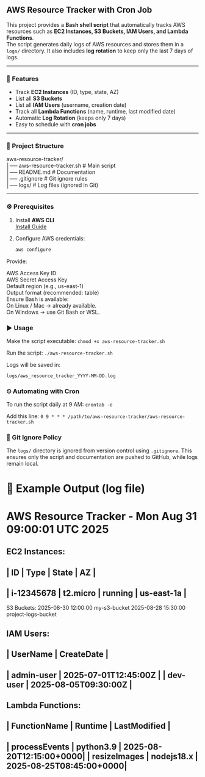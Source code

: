## AWS Resource Tracker with Cron Job

This project provides a **Bash shell script** that automatically tracks AWS resources such as **EC2 Instances, S3 Buckets, IAM Users, and Lambda Functions**.  
The script generates daily logs of AWS resources and stores them in a `logs/` directory. It also includes **log rotation** to keep only the last 7 days of logs.

---

### 🚀 Features
- Track **EC2 Instances** (ID, type, state, AZ)
- List all **S3 Buckets**
- List all **IAM Users** (username, creation date)
- Track all **Lambda Functions** (name, runtime, last modified date)
- Automatic **Log Rotation** (keeps only 7 days)
- Easy to schedule with **cron jobs**

---

### 📂 Project Structure

aws-resource-tracker/ <br>
│── aws-resource-tracker.sh # Main script<br>
│── README.md # Documentation<br>
│── .gitignore # Git ignore rules<br>
│── logs/ # Log files (ignored in Git)<br>


---

### ⚙️ Prerequisites
1. Install **AWS CLI**  
   [Install Guide](https://docs.aws.amazon.com/cli/latest/userguide/getting-started-install.html)  

2. Configure AWS credentials:
   ```bash
   aws configure 
   ```

Provide:<br>

AWS Access Key ID<br>
AWS Secret Access Key<br>
Default region (e.g., us-east-1)<br>
Output format (recommended: table)<br>
Ensure Bash is available:<br>
On Linux / Mac → already available.<br>
On Windows → use Git Bash or WSL.<br>

### ▶️ Usage

Make the script executable:
```chmod +x aws-resource-tracker.sh```

Run the script:
```./aws-resource-tracker.sh```

Logs will be saved in:

```logs/aws_resource_tracker_YYYY-MM-DD.log```

### ⏲ Automating with Cron

To run the script daily at 9 AM:
```crontab -e```

Add this line:
```0 9 * * * /path/to/aws-resource-tracker/aws-resource-tracker.sh```

### 📝 Git Ignore Policy

The ```logs/``` directory is ignored from version control using ```.gitignore```.
This ensures only the script and documentation are pushed to GitHub, while logs remain local.

📌 Example Output (log file)
======================================
 AWS Resource Tracker - Mon Aug 31 09:00:01 UTC 2025
======================================

EC2 Instances:
-------------------------------------------------------------
|     ID       |   Type   |   State   |     AZ             |
-------------------------------------------------------------
|  i-12345678  | t2.micro |  running  |  us-east-1a        |
-------------------------------------------------------------

S3 Buckets:
2025-08-30 12:00:00 my-s3-bucket
2025-08-28 15:30:00 project-logs-bucket

IAM Users:
---------------------------------------------------
|  UserName     |       CreateDate                |
---------------------------------------------------
|  admin-user   | 2025-07-01T12:45:00Z            |
|  dev-user     | 2025-08-05T09:30:00Z            |
---------------------------------------------------

Lambda Functions:
--------------------------------------------------------------
|  FunctionName    |   Runtime    |   LastModified           |
--------------------------------------------------------------
|  processEvents   |  python3.9   |  2025-08-20T12:15:00+0000|
|  resizeImages    |  nodejs18.x  |  2025-08-25T08:45:00+0000|
--------------------------------------------------------------
